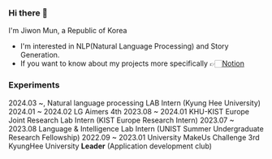 ### Hi there 👋

I'm Jiwon Mun, a Republic of Korea

- I'm interested in NLP(Natural Language Processing) and Story Generation.
- If you want to know about my projects more specifically 👉🏻[Notion](https://laonm.notion.site/Jiwon-Mun-f4bd7904600848b58387f90731eacbb5?pvs=4)

### Experiments

2024.03 ~, Natural language processing LAB Intern (Kyung Hee University)
2024.01 ~ 2024.02 LG Aimers 4th
2023.08 ~ 2024.01 KHU-KIST Europe Joint Research Lab Intern (KIST Europe Research Intern)
2023.07 ~ 2023.08 Language & Intelligence Lab Intern (UNIST Summer Undergraduate Research Fellowship)
2022.09 ~ 2023.01 University MakeUs Challenge 3rd KyungHee University **Leader** (Application development club)

<!--
**LaonMoon/LaonMoon** is a ✨ _special_ ✨ repository because its `README.md` (this file) appears on your GitHub profile.

Here are some ideas to get you started:

- 🔭 I’m currently working on ...
- 🌱 I’m currently learning ...
- 👯 I’m looking to collaborate on ...
- 🤔 I’m looking for help with ...
- 💬 Ask me about ...
- 📫 How to reach me: ...
- 😄 Pronouns: ...
- ⚡ Fun fact: ...
-->
